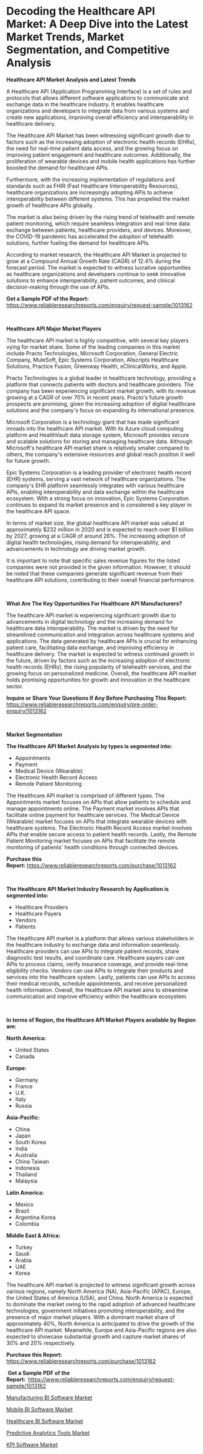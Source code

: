 <p><h1>Decoding the Healthcare API Market: A Deep Dive into the Latest Market Trends, Market Segmentation, and Competitive Analysis</h1></p><p><strong>Healthcare API Market Analysis and Latest Trends</strong></p>
<p><p>A Healthcare API (Application Programming Interface) is a set of rules and protocols that allows different software applications to communicate and exchange data in the healthcare industry. It enables healthcare organizations and developers to integrate data from various systems and create new applications, improving overall efficiency and interoperability in healthcare delivery.</p><p>The Healthcare API Market has been witnessing significant growth due to factors such as the increasing adoption of electronic health records (EHRs), the need for real-time patient data access, and the growing focus on improving patient engagement and healthcare outcomes. Additionally, the proliferation of wearable devices and mobile health applications has further boosted the demand for healthcare APIs.</p><p>Furthermore, with the increasing implementation of regulations and standards such as FHIR (Fast Healthcare Interoperability Resources), healthcare organizations are increasingly adopting APIs to achieve interoperability between different systems. This has propelled the market growth of healthcare APIs globally.</p><p>The market is also being driven by the rising trend of telehealth and remote patient monitoring, which require seamless integration and real-time data exchange between patients, healthcare providers, and devices. Moreover, the COVID-19 pandemic has accelerated the adoption of telehealth solutions, further fueling the demand for healthcare APIs.</p><p>According to market research, the Healthcare API Market is projected to grow at a Compound Annual Growth Rate (CAGR) of 12.4% during the forecast period. The market is expected to witness lucrative opportunities as healthcare organizations and developers continue to seek innovative solutions to enhance interoperability, patient outcomes, and clinical decision-making through the use of APIs.</p></p>
<p><strong>Get a Sample PDF of the Report:&nbsp;</strong> <a href="https://www.reliableresearchreports.com/enquiry/request-sample/1013162">https://www.reliableresearchreports.com/enquiry/request-sample/1013162</a></p>
<p>&nbsp;</p>
<p><strong>Healthcare API Major Market Players</strong></p>
<p><p>The healthcare API market is highly competitive, with several key players vying for market share. Some of the leading companies in this market include Practo Technologies, Microsoft Corporation, General Electric Company, MuleSoft, Epic Systems Corporation, Allscripts Healthcare Solutions, Practice Fusion, Greenway Health, eClinicalWorks, and Apple.</p><p>Practo Technologies is a global leader in healthcare technology, providing a platform that connects patients with doctors and healthcare providers. The company has been experiencing significant market growth, with its revenue growing at a CAGR of over 70% in recent years. Practo's future growth prospects are promising, given the increasing adoption of digital healthcare solutions and the company's focus on expanding its international presence.</p><p>Microsoft Corporation is a technology giant that has made significant inroads into the healthcare API market. With its Azure cloud computing platform and HealthVault data storage system, Microsoft provides secure and scalable solutions for storing and managing healthcare data. Although Microsoft's healthcare API market share is relatively smaller compared to others, the company's extensive resources and global reach position it well for future growth.</p><p>Epic Systems Corporation is a leading provider of electronic health record (EHR) systems, serving a vast network of healthcare organizations. The company's EHR platform seamlessly integrates with various healthcare APIs, enabling interoperability and data exchange within the healthcare ecosystem. With a strong focus on innovation, Epic Systems Corporation continues to expand its market presence and is considered a key player in the healthcare API space.</p><p>In terms of market size, the global healthcare API market was valued at approximately $232 million in 2020 and is expected to reach over $1 billion by 2027, growing at a CAGR of around 26%. The increasing adoption of digital health technologies, rising demand for interoperability, and advancements in technology are driving market growth.</p><p>It is important to note that specific sales revenue figures for the listed companies were not provided in the given information. However, it should be noted that these companies generate significant revenue from their healthcare API solutions, contributing to their overall financial performance.</p></p>
<p>&nbsp;</p>
<p><strong>What Are The Key Opportunities For Healthcare API Manufacturers?</strong></p>
<p><p>The healthcare API market is experiencing significant growth due to advancements in digital technology and the increasing demand for healthcare data interoperability. The market is driven by the need for streamlined communication and integration across healthcare systems and applications. The data generated by healthcare APIs is crucial for enhancing patient care, facilitating data exchange, and improving efficiency in healthcare delivery. The market is expected to witness continued growth in the future, driven by factors such as the increasing adoption of electronic health records (EHRs), the rising popularity of telehealth services, and the growing focus on personalized medicine. Overall, the healthcare API market holds promising opportunities for growth and innovation in the healthcare sector.</p></p>
<p><strong>Inquire or Share Your Questions If Any Before Purchasing This Report:</strong> <a href="https://www.reliableresearchreports.com/enquiry/pre-order-enquiry/1013162">https://www.reliableresearchreports.com/enquiry/pre-order-enquiry/1013162</a></p>
<p>&nbsp;</p>
<p><strong>Market Segmentation</strong></p>
<p><strong>The Healthcare API Market Analysis by types is segmented into:</strong></p>
<p><ul><li>Appointments</li><li>Payment</li><li>Medical Device (Wearable)</li><li>Electronic Health Record Access</li><li>Remote Patient Monitoring</li></ul></p>
<p><p>The Healthcare API market is comprised of different types. The Appointments market focuses on APIs that allow patients to schedule and manage appointments online. The Payment market involves APIs that facilitate online payment for healthcare services. The Medical Device (Wearable) market focuses on APIs that integrate wearable devices with healthcare systems. The Electronic Health Record Access market involves APIs that enable secure access to patient health records. Lastly, the Remote Patient Monitoring market focuses on APIs that facilitate the remote monitoring of patients' health conditions through connected devices.</p></p>
<p><strong>Purchase this Report:&nbsp;</strong><a href="https://www.reliableresearchreports.com/purchase/1013162">https://www.reliableresearchreports.com/purchase/1013162</a></p>
<p>&nbsp;</p>
<p><strong>The Healthcare API Market Industry Research by Application is segmented into:</strong></p>
<p><ul><li>Healthcare Providers</li><li>Healthcare Payers</li><li>Vendors</li><li>Patients</li></ul></p>
<p><p>The Healthcare API market is a platform that allows various stakeholders in the healthcare industry to exchange data and information seamlessly. Healthcare providers can use APIs to integrate patient records, share diagnostic test results, and coordinate care. Healthcare payers can use APIs to process claims, verify insurance coverage, and provide real-time eligibility checks. Vendors can use APIs to integrate their products and services into the healthcare system. Lastly, patients can use APIs to access their medical records, schedule appointments, and receive personalized health information. Overall, the Healthcare API market aims to streamline communication and improve efficiency within the healthcare ecosystem.</p></p>
<p>&nbsp;</p>
<p><strong>In terms of Region, the Healthcare API Market Players available by Region are:</strong></p>
<p>
    <p> <strong> North America: </strong>
        <ul>
            <li>United States</li>
            <li>Canada</li>
        </ul>
        </p> 
    <p> <strong> Europe: </strong>
        <ul>
            <li>Germany</li>
            <li>France</li>
            <li>U.K.</li>
            <li>Italy</li>
            <li>Russia</li>
        </ul>
        </p> 
    <p> <strong> Asia-Pacific: </strong>
        <ul>
            <li>China</li>
            <li>Japan</li>
            <li>South Korea</li>
            <li>India</li>
            <li>Australia</li>
            <li>China Taiwan</li>
            <li>Indonesia</li>
            <li>Thailand</li>
            <li>Malaysia</li>
        </ul>
        </p> 
    <p> <strong> Latin America: </strong>
        <ul>
            <li>Mexico</li>
            <li>Brazil</li>
            <li>Argentina Korea</li>
            <li>Colombia</li>
        </ul>
        </p> 
    <p> <strong> Middle East & Africa: </strong>
        <ul>
            <li>Turkey</li>
            <li>Saudi</li>
            <li>Arabia</li>
            <li>UAE</li>
            <li>Korea</li>
        </ul>
    </p>
    </p>
<p><p>The healthcare API market is projected to witness significant growth across various regions, namely North America (NA), Asia-Pacific (APAC), Europe, the United States of America (USA), and China. North America is expected to dominate the market owing to the rapid adoption of advanced healthcare technologies, government initiatives promoting interoperability, and the presence of major market players. With a dominant market share of approximately 40%, North America is anticipated to drive the growth of the healthcare API market. Meanwhile, Europe and Asia-Pacific regions are also expected to showcase substantial growth and capture market shares of 30% and 20% respectively.</p></p>
<p><strong>Purchase this Report: </strong><a href="https://www.reliableresearchreports.com/purchase/1013162">https://www.reliableresearchreports.com/purchase/1013162</a></p>
<p>&nbsp;<strong>Get a Sample PDF of the Report:&nbsp;&nbsp;</strong><a href="https://www.reliableresearchreports.com/enquiry/request-sample/1013162">https://www.reliableresearchreports.com/enquiry/request-sample/1013162</a></p>
<p><strong></strong></p>
<p><p><a href="https://github.com/mabutironaldo/Market-Research-Report-List-2/blob/main/manufacturing-bi-software-market.md">Manufacturing BI Software Market</a></p><p><a href="https://github.com/lbird53714/Market-Research-Report-List-2/blob/main/mobile-bi-software-market.md">Mobile BI Software Market</a></p><p><a href="https://github.com/ashepherd82/Market-Research-Report-List-2/blob/main/healthcare-bi-software-market.md">Healthcare BI Software Market</a></p><p><a href="https://github.com/pizolina/Market-Research-Report-List-2/blob/main/predictive-analytics-tools-market.md">Predictive Analytics Tools Market</a></p><p><a href="https://github.com/castoriffic/Market-Research-Report-List-2/blob/main/kpi-software-market.md">KPI Software Market</a></p></p>